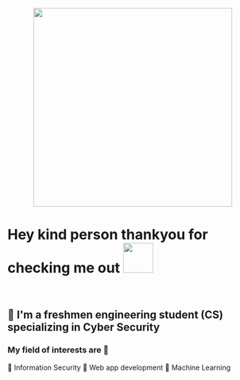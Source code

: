 <p align="center">
<img src="https://github.com/xohan30/xohan30/blob/master/sad.gif?raw=true" text-align=center; width="400"/>
</p>

# Hey kind person thankyou for checking me out <img src="https://media.giphy.com/media/EAfeMhhZjJ9zhXh69P/giphy.gif" height="60"/>
<br>

## 🚌 I'm a freshmen engineering student (CS) specializing in Cyber Security 
### My field of interests are 🔦
🏮 Information Security
🏮 Web app development
🏮 Machine Learning
### 

